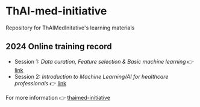 # ThAI-med-initiative
Repository for ThAIMedInitative's learning materials  

## 2024 Online training record  
- Session 1: *Data curation, Feature selection & Basic machine learning* :point_right: [link](https://youtu.be/pppmraDE2hI)
- Session 2: *Introduction to Machine Learning/AI for healthcare professionals* :point_right: [link](https://www.youtube.com/watch?v=oXNflsg-ZAg)  

For more information :point_right: [thaimed-initiative](https://thaimed-initiative.web.app/)

